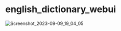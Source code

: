 # english_dictionary_webui


![Screenshot_2023-09-09_19_04_05](https://github.com/thirtyfive-35/english_dictionary_webui/assets/99458931/67a45172-4989-4947-854b-112e62cc9f8b)
